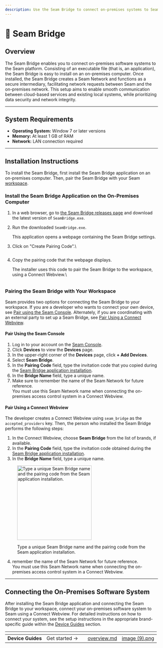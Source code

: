 ```yaml
---
description: Use the Seam Bridge to connect on-premises systems to Seam.
---
```


# 📡 Seam Bridge

## Overview

The Seam Bridge enables you to connect on-premises software systems to the Seam platform. Consisting of an executable file (that is, an application), the Seam Bridge is easy to install on an on-premises computer. Once installed, the Seam Bridge creates a Seam Network and functions as a secure intermediary, facilitating network requests between Seam and the on-premises network. This setup aims to enable smooth communication between cloud-based services and existing local systems, while prioritizing data security and network integrity.

***

## System Requirements

* **Operating System:** Window 7 or later versions
* **Memory:** At least 1 GB of RAM
* **Network:** LAN connection required

***

## Installation Instructions

To install the Seam Bridge, first install the Seam Bridge application on an on-premises computer. Then, pair the Seam Bridge with your Seam [workspace](../core-concepts/workspaces/).

### **Install the Seam Bridge Application on the On-Premises Computer**

1. In a web browser, go to [the Seam Bridge releases page](https://github.com/seamapi/seam-bridge-client/releases/latest) and download the latest version of `SeamBridge.exe`.
2.  Run the downloaded `SeamBridge.exe`.

    This application opens a webpage containing the Seam Bridge settings.
3.  Click on "Create Pairing Code".\


    <figure><img src="../.gitbook/assets/Screenshot 2024-04-12 at 5.31.18 PM.png" alt=""><figcaption></figcaption></figure>
4.  Copy the pairing code that the webpage displays.

    The installer uses this code to pair the Seam Bridge to the workspace, using a Connect Webview.\


    <figure><img src="../.gitbook/assets/Screenshot 2024-04-12 at 5.36.00 PM.png" alt=""><figcaption></figcaption></figure>

### Pairing the Seam Bridge with Your Workspace

Seam provides two options for connecting the Seam Bridge to your workspace. If you are a developer who wants to connect your own device, see [Pair using the Seam Console](seam-bridge.md#pair-using-the-seam-console). Alternately, if you are coordinating with an external party to set up a Seam Bridge, see [Pair Using a Connect Webview](seam-bridge.md#pair-using-a-connect-webview).

#### **Pair Using the Seam Console**

1. Log in to your account on the [Seam Console](https://console.getseam.com).
2. Click **Devices** to view the **Devices** page.
3. In the upper-right corner of the **Devices** page, click **+ Add Devices**.
4. Select **Seam Bridge**.
5. In the **Pairing Code** field, type the invitation code that you copied during the [Seam Bridge application installation](seam-bridge.md#install-the-seam-bridge-application-on-the-on-premises-computer).
6. In the **Bridge Name** field, type a unique name.
7. Make sure to remember the name of the Seam Network for future reference.\
   You must use this Seam Network name when connecting the on-premises access control system in a Connect Webview.

#### **Pair Using a Connect Webview**

The developer creates a Connect Webview using `seam_bridge` as the `accepted_providers` key. Then, the person who installed the Seam Bridge performs the following steps:

1. In the Connect Webview, choose **Seam Bridge** from the list of brands, if available.
2. In the **Pairing Code** field, type the invitation code obtained during the [Seam Bridge application installation](seam-bridge.md#install-the-seam-bridge-application-on-the-on-premises-computer).
3. In the **Bridge Name** field, type a unique name.

<figure><img src="../.gitbook/assets/connect-webview-seam-bridge-info.png" alt="Type a unique Seam Bridge name and the pairing code from the Seam application installation." width="245"><figcaption><p>Type a unique Seam Bridge name and the pairing code from the Seam application installation.</p></figcaption></figure>

4. remember the name of the Seam Network for future reference.\
   You must use this Seam Network name when connecting the on-premises access control system in a Connect Webview.

***

## Connecting the On-Premises Software System

After installing the Seam Bridge application and connecting the Seam Bridge to your workspace, connect your on-premises software system to Seam using a Connect Webview. For detailed instructions on how to connect your system, see the setup instructions in the appropriate brand-specific guide within the [Device Guides](../device-and-system-integration-guides/overview.md) section.

<table data-card-size="large" data-view="cards"><thead><tr><th></th><th></th><th></th><th data-hidden data-card-target data-type="content-ref"></th><th data-hidden data-card-cover data-type="files"></th></tr></thead><tbody><tr><td><strong>Device Guides</strong></td><td>Get started →</td><td></td><td><a href="../device-and-system-integration-guides/overview.md">overview.md</a></td><td><a href="../.gitbook/assets/image (9).png">image (9).png</a></td></tr></tbody></table>
